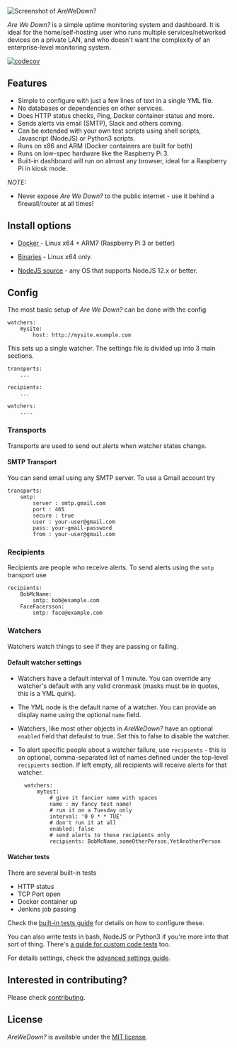 ![Screenshot of AreWeDown?](https://github.com/shukriadams/arewedown/blob/master/screenshot.PNG)

*Are We Down?* is a simple uptime monitoring system and dashboard. It is ideal for the home/self-hosting user who runs multiple services/networked devices on a private LAN, and who doesn't want the complexity of  an enterprise-level monitoring system.

[![codecov](https://codecov.io/gh/shukriadams/arewedown/branch/develop/graph/badge.svg?token=DXO5XYWW2T)](https://codecov.io/gh/shukriadams/arewedown)

## Features 

- Simple to configure with just a few lines of text in a single YML file. 
- No databases or dependencies on other services.
- Does HTTP status checks, Ping, Docker container status and more.
- Sends alerts via email (SMTP), Slack and others coming.
- Can be extended with your own test scripts using shell scripts, Javascript (NodeJS) or Python3 scripts.
- Runs on x86 and ARM (Docker containers are built for both) 
- Runs on low-spec hardware like the Raspberry Pi 3.
- Built-in dashboard will run on almost any browser, ideal for a Raspberry Pi in kiosk mode. 

*NOTE:*

- Never expose *Are We Down?* to the public internet - use it behind a firewall/router at all times! 

## Install options

- [Docker ](/docs/install-docker.md) - Linux x64 + ARM7 (Raspberry Pi 3 or better)

- [Binaries](https://github.com/shukriadams/arewedown/releases) - Linux x64 only.

- [NodeJS source](/docs/install-nodejs.md) - any OS that supports NodeJS 12.x or better.

## Config

The most basic setup of *Are We Down?* can be done with the config

    watchers:
        mysite:
            host: http://mysite.example.com

This sets up a single watcher. The settings file is divided up into 3 main sections. 

    transports:
        ...

    recipients:
        ...

    watchers:
        ....

### Transports

Transports are used to send out alerts when watcher states change. 

#### SMTP Transport

You can send email using any SMTP server. To use a Gmail account try

    transports:
        smtp:
            server : smtp.gmail.com
            port : 465
            secure : true
            user : your-user@gmail.com
            pass: your-gmail-password
            from : your-user@gmail.com

### Recipients

Recipients are people who receive alerts. To send alerts using the `smtp` transport use

    recipients:
        BobMcName:
            smtp: bob@example.com
        FaceFacersson:
            smtp: face@example.com

### Watchers

Watchers watch things to see if they are passing or failing. 

#### Default watcher settings

- Watchers have a default interval of 1 minute. You can override any watcher's default with any valid cronmask (masks must be in quotes, this is a YML quirk).
- The YML node is the default name of a watcher. You can provide an display name using the optional `name` field.
- Watchers, like most other objects in *AreWeDown?* have an optional `enabled` field that defaulst to true. Set this to false to disable the watcher.
- To alert specific people about a watcher failure, use `recipients` - this is an optional, comma-separated list of names defined under the top-level `recipients` section. If left empty, all recipients will receive alerts for that watcher.

        watchers:
            mytest:
                # give it fancier name with spaces
                name : my fancy test name!
                # run it on a Tuesday only
                interval: '0 0 * * TUE'
                # don't run it at all
                enabled: false
                # send alerts to these recipients only
                recipients: BobMcName,someOtherPerson,YetAnotherPerson

#### Watcher tests

There are several built-in tests 

- HTTP status
- TCP Port open
- Docker container up
- Jenkins job passing

Check the [built-in tests guide](/docs/built-in-tests.md) for details on how to configure these.

You can also write tests in bash, NodeJS or Python3 if you're more into that sort of thing. There's [a guide for custom code tests](/docs/custom-tests.md) too.

For details settings, check the [advanced settings guide](/docs/advanced-settings.md).

## Interested in contributing?

Please check [contributing](/docs/contributing.md).

## License

*AreWeDown?* is available under the [MIT license](https://github.com/shukriadams/arewedown/blob/master/LICENSE).
